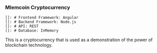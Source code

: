 ### Mlemcoin Cryptocurrency

    []: # Frontend Framework: Angular
    []: # Backend Framework: Node.js
    []: # API: REST
    []: # Database: InMemory

This is a cryptocurrency that is used as a
demonstration of the power of blockchain technology.